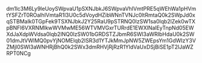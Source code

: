 dm1lc3M6Ly9leUoySWpvaU1pSXNJbkJ6SWpvaVhIVmtPRE5qWEhWa1pHVmtYSFZrT0ROalhIVmtaR1l3U0c5dVoydHZibWNnTVNJc0ltRmtaQ0k2SWpJd0xqSTBMalk0TGpFek9TSXNJbkJ2Y25RaU9pSTRNQ0lzSW1sa0lqb2lZek0wTXpBNFl6VXRNMlkwWVMwME56WTVMVGxrTURrdE1EWXlNalEyTnpNd05EWXdJaXdpWVdsa0lqb2lNQ0lzSW01bGRDSTZJbmR6SWl3aWRIbHdaU0k2SW01dmJtVWlMQ0pvYjNOMElqb2lSR3d1YTJkMmJpNW5ZWEpsYm1GdWIzY3VZMjl0SWl3aWNHRjBhQ0k2SWx3dmRHVjRjRzR1YldVaUxDSjBiSE1pT2lJaWZRPT0NCg
